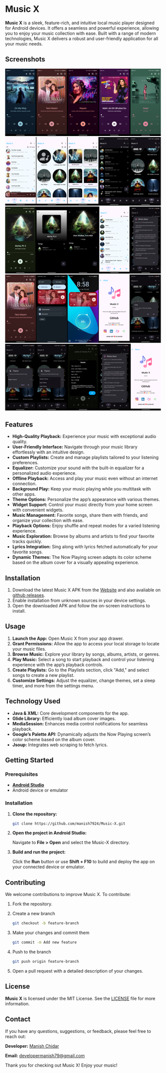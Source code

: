 # Music X

**Music X** is a sleek, feature-rich, and intuitive local music player designed for Android devices. It offers a seamless and powerful experience, allowing you to enjoy your music collection with ease. Built with a range of modern technologies, Music X delivers a robust and user-friendly application for all your music needs.

## Screenshots

![App Screenshot 1](https://raw.githubusercontent.com/manish7924/Music-X/master/assest/images/img1.png)
![App Screenshot 2](https://raw.githubusercontent.com/manish7924/Music-X/master/assest/images/img2.png)
![App Screenshot 3](https://raw.githubusercontent.com/manish7924/Music-X/master/assest/images/img3.png)
![App Screenshot 4](https://raw.githubusercontent.com/manish7924/Music-X/master/assest/images/img4.png)
![App Screenshot 5](https://raw.githubusercontent.com/manish7924/Music-X/master/assest/images/img5.png)

## Features

- **High-Quality Playback:** Experience your music with exceptional audio quality.
- **User-Friendly Interface:** Navigate through your music library effortlessly with an intuitive design.
- **Custom Playlists:** Create and manage playlists tailored to your listening preferences.
- **Equalizer:** Customize your sound with the built-in equalizer for a personalized audio experience.
- **Offline Playback:** Access and play your music even without an internet connection.
- **Background Play:** Keep your music playing while you multitask with other apps.
- **Theme Options:** Personalize the app’s appearance with various themes.
- **Widget Support:** Control your music directly from your home screen with convenient widgets.
- **Music Management:** Favorite songs, share them with friends, and organize your collection with ease.
- **Playback Options:** Enjoy shuffle and repeat modes for a varied listening experience.
- **Music Exploration:** Browse by albums and artists to find your favorite tracks quickly.
- **Lyrics Integration:** Sing along with lyrics fetched automatically for your favorite songs.
- **Dynamic Themes:** The Now Playing screen adapts its color scheme based on the album cover for a visually appealing experience.

## Installation

1. Download the latest Music X APK from the [Website](http://music-x-love.vercel.app) and also avaliable on [github releases](https://github.com/manish7924/Music-X/releases).
2. Enable installation from unknown sources in your device settings.
3. Open the downloaded APK and follow the on-screen instructions to install.

## Usage

1. **Launch the App:** Open Music X from your app drawer.
2. **Grant Permissions:** Allow the app to access your local storage to locate your music files.
3. **Browse Music:** Explore your library by songs, albums, artists, or genres.
4. **Play Music:** Select a song to start playback and control your listening experience with the app’s playback controls.
5. **Create Playlists:** Go to the Playlists section, click "Add," and select songs to create a new playlist.
6. **Customize Settings:** Adjust the equalizer, change themes, set a sleep timer, and more from the settings menu.

## Technology Used

- **Java & XML:** Core development components for the app.
- **Glide Library:** Efficiently load album cover images.
- **MediaSession:** Enhances media control notifications for seamless playback.
- **Google’s Palette API:** Dynamically adjusts the Now Playing screen’s color scheme based on the album cover.
- **Jsoup:** Integrates web scraping to fetch lyrics.

## Getting Started

### Prerequisites

- [**Android Studio**](https://developer.android.com/studio/)
- Android device or emulator

### Installation

1. **Clone the repository:**

   ```sh
   git clone https://github.com/manish7924/Music-X.git
   ```

2. **Open the project in Android Studio:**

   Navigate to **File > Open** and select the Music-X directory.

3. **Build and run the project:**

   Click the **Run** button or use **Shift + F10** to build and deploy the app on your connected device or emulator.

## Contributing

We welcome contributions to improve Music X. To contribute:

1. Fork the repository.
2. Create a new branch
   ```sh
   git checkout -b feature-branch
   ```
   
4. Make your changes and commit them
   ```sh
   git commit -m Add new feature
   ```
   
7. Push to the branch
   ```sh
   git push origin feature-branch
   ```
   
9. Open a pull request with a detailed description of your changes.

## License

**Music X** is licensed under the MIT License. See the [LICENSE](https://github.com/manish7924/Music-X/blob/main/LICENSE) file for more information.

## Contact

If you have any questions, suggestions, or feedback, please feel free to reach out:

**Developer:** [Manish Chidar](https://manish7924.github.io/My-Portfolio/)

**Email:** developermanish79@gmail.com


Thank you for checking out Music X! Enjoy your music!
